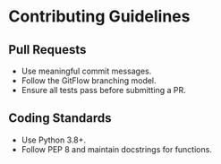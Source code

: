 # Contributing Guidelines

## Pull Requests
- Use meaningful commit messages.
- Follow the GitFlow branching model.
- Ensure all tests pass before submitting a PR.

## Coding Standards
- Use Python 3.8+.
- Follow PEP 8 and maintain docstrings for functions.
